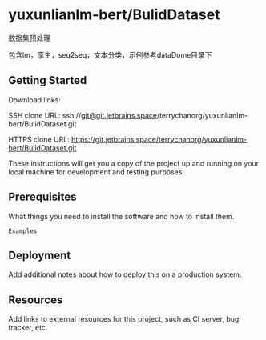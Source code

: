 # yuxunlianlm-bert/BulidDataset

数据集预处理

包含lm，孪生，seq2seq，文本分类，示例参考dataDome目录下

## Getting Started

Download links:

SSH clone URL: ssh://git@git.jetbrains.space/terrychanorg/yuxunlianlm-bert/BulidDataset.git

HTTPS clone URL: https://git.jetbrains.space/terrychanorg/yuxunlianlm-bert/BulidDataset.git

These instructions will get you a copy of the project up and running on your local machine for development and testing purposes.

## Prerequisites

What things you need to install the software and how to install them.

```
Examples
```

## Deployment

Add additional notes about how to deploy this on a production system.

## Resources

Add links to external resources for this project, such as CI server, bug tracker, etc.
